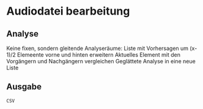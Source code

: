 # Audiodatei bearbeitung
## Analyse
Keine fixen, sondern gleitende Analyseräume:
    Liste mit Vorhersagen um (x-1)/2 Elemeente vorne und hinten erweitern
    Aktuelles Element mit den Vorgängern und Nachgängern vergleichen
    Geglättete Analyse in eine neue Liste
## Ausgabe
    CSV